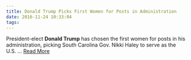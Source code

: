 ```yaml
---
title: Donald Trump Picks First Women for Posts in Administration
date: 2016-11-24 10:33:04
tags:
---
```

President-elect <b>Donald Trump</b> has chosen the first women for posts in his administration, picking South Carolina Gov. Nikki Haley to serve as the U.S.&nbsp;...
[Read More](http://www.wsj.com/articles/donald-trump-picks-nikki-haley-as-ambassador-to-u-n-1479907831)